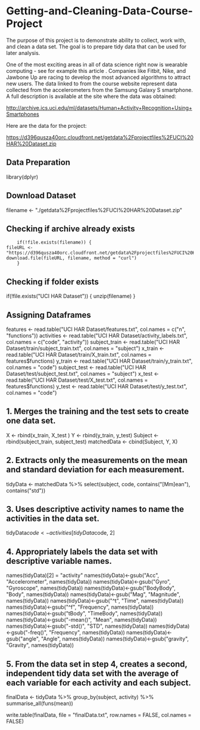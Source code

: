 # Getting-and-Cleaning-Data-Course-Project
The purpose of this project is to demonstrate ability to collect, work with, and clean a data set. The goal is to prepare tidy data that can be used for later analysis.

One of the most exciting areas in all of data science right now is wearable computing - see for example this article . Companies like Fitbit, Nike, and Jawbone Up are racing to develop the most advanced algorithms to attract new users. The data linked to from the course website represent data collected from the accelerometers from the Samsung Galaxy S smartphone. A full description is available at the site where the data was obtained:

http://archive.ics.uci.edu/ml/datasets/Human+Activity+Recognition+Using+Smartphones

Here are the data for the project:

https://d396qusza40orc.cloudfront.net/getdata%2Fprojectfiles%2FUCI%20HAR%20Dataset.zip

## Data Preparation

library(dplyr)

## Download Dataset

filename <- "./getdata%2Fprojectfiles%2FUCI%20HAR%20Dataset.zip"

## Checking if archive already exists

        if(!file.exists(filename)) {
	fileURL <- "https://d396qusza40orc.cloudfront.net/getdata%2Fprojectfiles%2FUCI%20HAR%20Dataset.zip       
	download.file(fileURL, filename, method = "curl")
        }

## Checking if folder exists

if(!file.exists("UCI HAR Dataset")) {
        unzip(filename)
}

## Assigning Dataframes

features <- read.table("UCI HAR Dataset/features.txt", col.names = c("n", "functions"))
activities <- read.table("UCI HAR Dataset/activity_labels.txt", col.names = c("code", "activity"))
subject_train <- read.table("UCI HAR Dataset/train/subject_train.txt", col.names = "subject")
x_train <- read.table("UCI HAR Dataset/train/X_train.txt", col.names = features$functions)
y_train <- read.table("UCI HAR Dataset/train/y_train.txt", col.names = "code")
subject_test <- read.table("UCI HAR Dataset/test/subject_test.txt", col.names = "subject")
x_test <- read.table("UCI HAR Dataset/test/X_test.txt", col.names = features$functions)
y_test <- read.table("UCI HAR Dataset/test/y_test.txt", col.names = "code")

## 1. Merges the training and the test sets to create one data set.

X <- rbind(x_train, X_test )
Y <- rbind(y_train, y_test)
Subject <- rbind(subject_train, subject_test)
matchedData <- cbind(Subject, Y, X)

## 2. Extracts only the measurements on the mean and standard deviation for each measurement.

tidyData <- matchedData %>%
        select(subject, code, contains("[Mm]ean"), contains("std"))
       
## 3. Uses descriptive activity names to name the activities in the data set.

tidyData$code <- activities[tidyData$code, 2]

## 4. Appropriately labels the data set with descriptive variable names.

names(tidyData)[2] = "activity"
names(tidyData)<-gsub("Acc", "Accelerometer", names(tidyData))
names(tidyData)<-gsub("Gyro", "Gyroscope", names(tidyData))
names(tidyData)<-gsub("BodyBody", "Body", names(tidyData))
names(tidyData)<-gsub("Mag", "Magnitude", names(tidyData))
names(tidyData)<-gsub("^t", "Time", names(tidyData))
names(tidyData)<-gsub("^f", "Frequency", names(tidyData))
names(tidyData)<-gsub("tBody", "TimeBody", names(tidyData))
names(tidyData)<-gsub("-mean()", "Mean", names(tidyData))
names(tidyData)<-gsub("-std()", "STD", names(tidyData))
names(tidyData)<-gsub("-freq()", "Frequency", names(tidyData))
names(tidyData)<-gsub("angle", "Angle", names(tidyData))
names(tidyData)<-gsub("gravity", "Gravity", names(tidyData))

## 5. From the data set in step 4, creates a second, independent tidy data set with the average of each variable for each activity and each subject.

finalData <- tidyData %>%
        group_by(subject, activity) %>%
        summarise_all(funs(mean))
        
write.table(finalData, file = "finalData.txt", row.names = FALSE, col.names = FALSE)        
        
      
